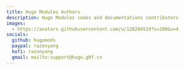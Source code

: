 ```yaml
---
title: Hugo Modules Authors
description: Hugo Modules codes and documentations contributors
images:
  - https://avatars.githubusercontent.com/u/128204519?s=200&v=4
socials:
  github: hugomods
  paypal: razonyang
  kofi: razonyang
  gmail: mailto:support@hugo.g0f.cn
---
```

